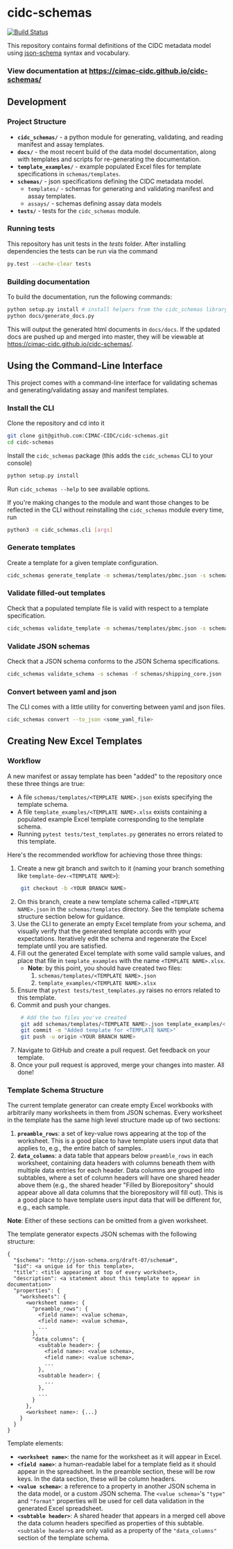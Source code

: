 # cidc-schemas

[![Build Status](https://travis-ci.org/CIMAC-CIDC/cidc-schemas.svg?branch=master)](https://travis-ci.org/CIMAC-CIDC/cidc-schemas)

This repository contains formal definitions of the CIDC metadata model using [json-schema](https://json-schema.org/) syntax and vocabulary.

### View documentation at https://cimac-cidc.github.io/cidc-schemas/

## Development

### Project Structure

- **`cidc_schemas/`** - a python module for generating, validating, and reading manifest and assay templates.
- **`docs/`** - the most recent build of the data model documentation, along with templates and scripts for re-generating the documentation.
- **`template_examples/`** - example populated Excel files for template specifications in `schemas/templates`.
- **`schemas/`** - json specifications defining the CIDC metadata model.
  - `templates/` - schemas for generating and validating manifest and assay templates.
  - `assays/` - schemas defining assay data models
- **`tests/`** - tests for the `cidc_schemas` module.

### Running tests

This repository has unit tests in the _tests_ folder. After installing dependencies
the tests can be run via the command

```bash
py.test --cache-clear tests
```

### Building documentation

To build the documentation, run the following commands:

```bash
python setup.py install # install helpers from the cidc_schemas library
python docs/generate_docs.py
```

This will output the generated html documents in `docs/docs`. If the updated docs are pushed up and merged
into master, they will be viewable at https://cimac-cidc.github.io/cidc-schemas/.

## Using the Command-Line Interface

This project comes with a command-line interface for validating schemas and generating/validating assay and manifest templates.

### Install the CLI

Clone the repository and cd into it

```bash
git clone git@github.com:CIMAC-CIDC/cidc-schemas.git
cd cidc-schemas
```

Install the `cidc_schemas` package (this adds the `cidc_schemas` CLI to your console)

```bash
python setup.py install
```

Run `cidc_schemas --help` to see available options.

If you're making changes to the module and want those changes to be reflected in the CLI without reinstalling the `cidc_schemas` module every time, run

```bash
python3 -m cidc_schemas.cli [args]
```

### Generate templates

Create a template for a given template configuration.

```bash
cidc_schemas generate_template -m schemas/templates/pbmc.json -s schemas -o pbmc.xlsx
```

### Validate filled-out templates

Check that a populated template file is valid with respect to a template specification.

```bash
cidc_schemas validate_template -m schemas/templates/pbmc.json -s schemas -x template_examples/pbmc_template.xlsx
```

### Validate JSON schemas

Check that a JSON schema conforms to the JSON Schema specifications.

```bash
cidc_schemas validate_schema -s schemas -f schemas/shipping_core.json
```

### Convert between yaml and json

The CLI comes with a little utility for converting between yaml and json files.

```bash
cidc_schemas convert --to_json <some_yaml_file>
```

## Creating New Excel Templates

### Workflow

A new manifest or assay template has been "added" to the repository once these three things are true:

- A file `schemas/templates/<TEMPLATE NAME>.json` exists specifying the template schema.
- A file `template_examples/<TEMPLATE NAME>.xlsx` exists containing a populated example Excel template corresponding to the template schema.
- Running `pytest tests/test_templates.py` generates no errors related to this template.

Here's the recommended workflow for achieving those three things:

1. Create a new git branch and switch to it (naming your branch something like `template-dev-<TEMPLATE NAME>`):
   ```bash
    git checkout -b <YOUR BRANCH NAME>
   ```
2. On this branch, create a new template schema called `<TEMPLATE NAME>.json` in the `schemas/templates` directory. See the template schema structure section below for guidance.
3. Use the CLI to generate an empty Excel template from your schema, and visually verify that the generated template accords with your expectations. Iteratively edit the schema and regenerate the Excel template until you are satisfied.
4. Fill out the generated Excel template with some valid sample values, and place that file in `template_examples` with the name `<TEMPLATE NAME>.xlsx`.
   - **Note**: by this point, you should have created two files:
     1. `schemas/templates/<TEMPLATE NAME>.json`
     2. `template_examples/<TEMPLATE NAME>.xlsx`
5. Ensure that `pytest tests/test_templates.py` raises no errors related to this template.
6. Commit and push your changes.
   ```bash
    # Add the two files you've created
    git add schemas/templates/<TEMPLATE NAME>.json template_examples/<TEMPLATE NAME>.xlsx
    git commit -m "Added template for <TEMPLATE NAME>"
    git push -u origin <YOUR BRANCH NAME>
   ```
7. Navigate to GitHub and create a pull request. Get feedback on your template.
8. Once your pull request is approved, merge your changes into master. All done!

### Template Schema Structure

The current template generator can create empty Excel workbooks with arbitrarily many worksheets in them from JSON schemas. Every worksheet in the template has the same high level structure made up of two sections:

1. **`preamble_rows`**: a set of key-value rows appearing at the top of the worksheet. This is a good place to have template users input data that applies to, e.g., the entire batch of samples.
2. **`data_columns`**: a data table that appears below `preamble_rows` in each worksheet, containing data headers with columns beneath them with multiple data entries for each header. Data columns are grouped into subtables, where a set of column headers will have one shared header above them (e.g., the shared header "Filled by Biorepository" should appear above all data columns that the biorepository will fill out). This is a good place to have template users input data that will be different for, e.g., each sample.

**Note**: Either of these sections can be omitted from a given worksheet.

The template generator expects JSON schemas with the following structure:

```
{
  "$schema": "http://json-schema.org/draft-07/schema#",
  "$id": <a unique id for this template>,
  "title": <title appearing at top of every worksheet>,
  "description": <a statement about this template to appear in documentation>
  "properties": {
    "worksheets": {
      <worksheet name>: {
        "preamble_rows": {
          <field name>: <value schema>,
          <field name>: <value schema>,
          ...
        },
        "data_columns": {
          <subtable header>: {
            <field name>: <value schema>,
            <field name>: <value schema>,
            ...
          },
          <subtable header>: {
            ...
          },
          ...
        }
      },
      <worksheet name>: {...}
    }
  }
}
```

Template elements:

- **`<worksheet name>`**: the name for the worksheet as it will appear in Excel.
- **`<field name>`**: a human-readable label for a template field as it should appear in the spreadsheet. In the preamble section, these will be row keys. In the data section, these will be column headers.
- **`<value schema>`**: a reference to a property in another JSON schema in the data model, or a custom JSON schema. The `<value schema>`'s `"type"` and `"format"` properties will be used for cell data validation in the generated Excel spreadsheet.
- **`<subtable header>`**: A shared header that appears in a merged cell above the data column headers specified as properties of this subtable. `<subtable header>`s are only valid as a property of the `"data_columns"` section of the template schema.
